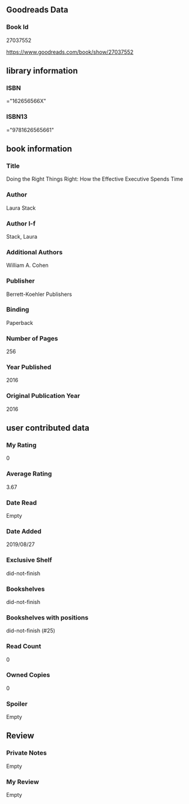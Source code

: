 <!-- This template shows how to bulk convert all columns of data into one markdown file -->
<!-- caveat: substitution key matches column headers from default export. You will get a KeyError if there's a mismatch -->

## Goodreads Data

### Book Id 

27037552

https://www.goodreads.com/book/show/27037552

## library information

### ISBN 
="162656566X"

### ISBN13 
="9781626565661"

## book information

### Title
Doing the Right Things Right: How the Effective Executive Spends Time

### Author 
Laura Stack

### Author l-f 
Stack, Laura

### Additional Authors
William A. Cohen

### Publisher 
Berrett-Koehler Publishers

### Binding
Paperback

### Number of Pages
256

### Year Published
2016

### Original Publication Year 
2016

## user contributed data

### My Rating
0

### Average Rating
3.67

### Date Read
Empty

### Date Added
2019/08/27

### Exclusive Shelf
did-not-finish

### Bookshelves
did-not-finish

### Bookshelves with positions
did-not-finish (#25)

### Read Count
0

### Owned Copies
0

### Spoiler 
Empty

## Review

### Private Notes
Empty

### My Review
Empty